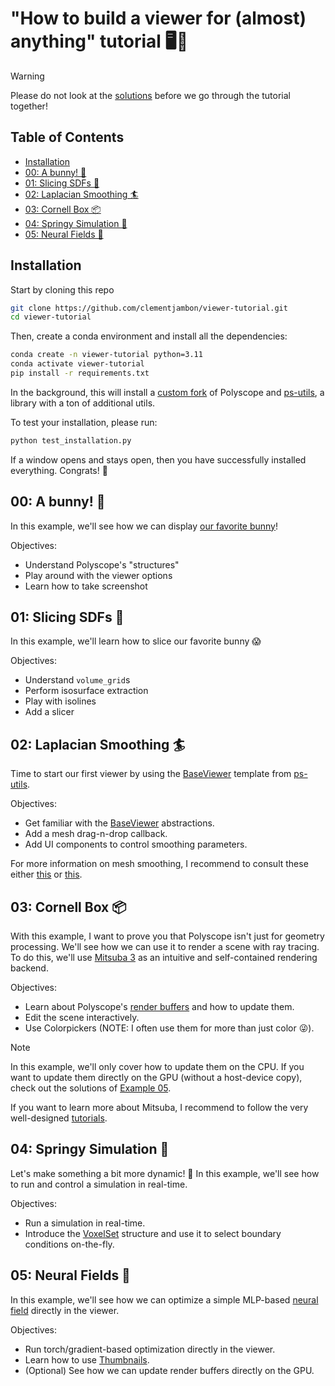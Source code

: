 # "How to build a viewer for (almost) anything" tutorial 🖥️🚀

> [!WARNING]
> Please do not look at the [solutions](https://github.com/clementjambon/viewer-tutorial/tree/main/solutions) before we go through the tutorial together!

## Table of Contents

  - [Installation](#installation)
  - [00: A bunny! 🐰](#00-a-bunny-)
  - [01: Slicing SDFs 🔪](#01-slicing-sdfs-)
  - [02: Laplacian Smoothing 🏄](#02-laplacian-smoothing-)
  - [03: Cornell Box 📦](#03-cornell-box-)
  - [04: Springy Simulation 🔗](#04-springy-simulation-)
  - [05: Neural Fields 🧠](#05-neural-fields-)

## Installation

Start by cloning this repo
```bash
git clone https://github.com/clementjambon/viewer-tutorial.git
cd viewer-tutorial
```

Then, create a conda environment and install all the dependencies:
```bash
conda create -n viewer-tutorial python=3.11
conda activate viewer-tutorial
pip install -r requirements.txt
```

In the background, this will install a [custom fork](https://github.com/clementjambon/ps-py-plus) of Polyscope and [ps-utils](https://github.com/clementjambon/ps-utils), a library with a ton of additional utils.

To test your installation, please run:
```bash
python test_installation.py
```

If a window opens and stays open, then you have successfully installed everything. Congrats! 🥳

## 00: A bunny! 🐰

In this example, we'll see how we can display [our favorite bunny](https://en.wikipedia.org/wiki/Stanford_bunny)!

Objectives:
* Understand Polyscope's "structures"
* Play around with the viewer options
* Learn how to take screenshot

## 01: Slicing SDFs 🔪

In this example, we'll learn how to slice our favorite bunny 😱

Objectives:
* Understand `volume_grid`s
* Perform isosurface extraction
* Play with isolines
* Add a slicer

## 02: Laplacian Smoothing 🏄

Time to start our first viewer by using the [BaseViewer](https://github.com/clementjambon/ps-utils/blob/main/src/ps_utils/viewer/base_viewer.py) template from [ps-utils](https://github.com/clementjambon/ps-utils).

Objectives:
* Get familiar with the [BaseViewer](https://github.com/clementjambon/ps-utils/blob/main/src/ps_utils/viewer/base_viewer.py) abstractions.
* Add a mesh drag-n-drop callback.
* Add UI components to control smoothing parameters.

For more information on mesh smoothing, I recommend to consult these either [this](https://graphics.stanford.edu/courses/cs468-12-spring/LectureSlides/06_smoothing.pdf) or [this](https://crl.ethz.ch/teaching/shape-modeling-18/lectures/07_RemeshingSmoothing.pdf).

## 03: Cornell Box 📦

With this example, I want to prove you that Polyscope isn't just for geometry processing.
We'll see how we can use it to render a scene with ray tracing.
To do this, we'll use [Mitsuba 3](https://mitsuba.readthedocs.io/en/stable/) as an intuitive and self-contained rendering backend.

Objectives:
* Learn about Polyscope's [render buffers](https://polyscope.run/py/structures/floating_quantities/render_images/#render-image-options) and how to update them.
* Edit the scene interactively.
* Use Colorpickers (NOTE: I often use them for more than just color 😜).

> [!NOTE]
> In this example, we'll only cover how to update them on the CPU. If you want to update them directly on the GPU (without a host-device copy), check out the solutions of [Example 05](#05-neural-fields-).

If you want to learn more about Mitsuba, I recommend to follow the very well-designed [tutorials](https://mitsuba.readthedocs.io/en/stable/src/rendering_tutorials.html).

## 04: Springy Simulation 🔗

Let's make something a bit more dynamic! 🤸
In this example, we'll see how to run and control a simulation in real-time.

Objectives:
* Run a simulation in real-time.
* Introduce the [VoxelSet](https://github.com/clementjambon/ps-utils/blob/main/src/ps_utils/structures/voxel_set.py) structure and use it to select boundary conditions on-the-fly.

## 05: Neural Fields 🧠

In this example, we'll see how we can optimize a simple MLP-based [neural field](https://arxiv.org/abs/2111.11426) directly in the viewer.

Objectives:
* Run torch/gradient-based optimization directly in the viewer.
* Learn how to use [Thumbnails](https://github.com/clementjambon/ps-utils/blob/main/src/ps_utils/ui/image_utils.py).
* (Optional) See how we can update render buffers directly on the GPU.